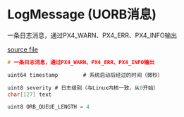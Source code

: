 # LogMessage (UORB消息)

一条日志消息，通过PX4_WARN、PX4_ERR、PX4_INFO输出

[source file](https://github.com/PX4/PX4-Autopilot/blob/main/msg/LogMessage.msg)

```c
# 一条日志消息，通过PX4_WARN、PX4_ERR、PX4_INFO输出

uint64 timestamp		# 系统启动后经过的时间（微秒）

uint8 severity # 日志级别（与Linux内核一致，从0开始）
char[127] text

uint8 ORB_QUEUE_LENGTH = 4

```